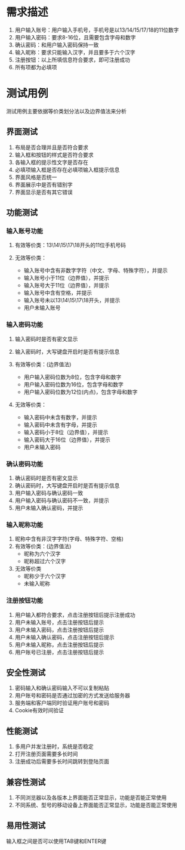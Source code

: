 #  需求描述

1. 用户输入账号：用户输入手机号，手机号是以13/14/15/17/18的11位数字
2. 用户输入密码：要求8-16位，且需要包含字母和数字
3. 确认密码：和用户输入密码保持一致
4. 输入昵称：要求只能输入汉字，并且要多于六个汉字
5. 注册按钮：以上所填信息符合要求，即可注册成功
6. 所有项都为必填项

# 测试用例

测试用例主要依据等价类划分法以及边界值法来分析

##  界面测试

1. 布局是否合理并且是否符合要求
2. 输入框和按钮的样式是否符合要求
3. 各输入框的提示性文字是否存在
4. 必填项输入框是否存在必填项输入框提示信息
5. 界面风格是否统一
6. 界面展示中是否有错别字
7. 界面显示是否有其它错误

##  功能测试

###  输入账号功能

1. 有效等价类：13\14\15\17\18开头的11位手机号码

2. 无效等价类：
   - 输入账号中含有非数字字符（中文、字母、特殊字符），并提示
   - 输入账号小于11位（边界值），并提示
   - 输入账号大于11位（边界值），并提示
   - 输入账号中含有空格，并提示
   - 输入账号未以13\14\15\17\18开头，并提示
   - 用户未输入账号

###  输入密码功能

1. 输入密码时是否有密文显示
2. 输入密码时，大写键盘开启时是否有提示信息

3. 有效等价类：(边界值法)
   - 用户输入密码位数为8位，包含字母和数字
   - 用户输入密码位数为16位，包含字母和数字
   - 用户输入密码位数为12位(内点)，包含字母和数字

4. 无效等价类：
   - 输入密码中未含有数字，并提示
   - 输入密码中未含有字母，并提示
   - 输入密码小于8位（边界值），并提示
   - 输入密码大于16位（边界值），并提示
   - 用户未输入密码

###  确认密码功能

1. 确认密码时是否有密文显示
2. 确认密码时，大写键盘开启时是否有提示信息
3. 用户输入密码与确认密码一致
4. 用户输入密码与确认密码不一致，并提示
5. 用户未输入确认密码，并提示

###  输入昵称功能

1. 昵称中含有非汉字字符(字母、特殊字符、空格)
2. 有效等价类：(边界值法)
   - 昵称为六个汉字
   - 昵称超过六个汉字
3. 无效等价类
   - 昵称少于六个汉字
   - 未输入昵称

###  注册按钮功能

1. 用户输入都符合要求，点击注册按钮后提示注册成功
2. 用户未输入账号，点击注册按钮后提示
3. 用户未输入密码，点击注册按钮后提示
4. 用户未输入确认密码，点击注册按钮后提示
5. 用户未输入昵称，点击注册按钮后提示
6. 用户账号已注册，点击注册按钮后提示

##  安全性测试

1. 密码输入和确认密码输入不可以复制粘贴
2. 用户账号和密码是否通过加密的方式发送给服务器
3. 服务端和客户端同时验证用户账号和密码
4. Cookie有效时间验证

##  性能测试

1. 多用户并发注册时，系统是否稳定
2. 打开注册页面需要多长时间
3. 注册成功后需要多长时间跳转到登陆页面

##  兼容性测试

1. 不同浏览器以及各版本上界面能否正常显示，功能是否能正常使用
2. 不同系统、型号的移动设备上界面能否正常显示，功能是否能正常使用

##  易用性测试

输入框之间是否可以使用TAB键和ENTER键